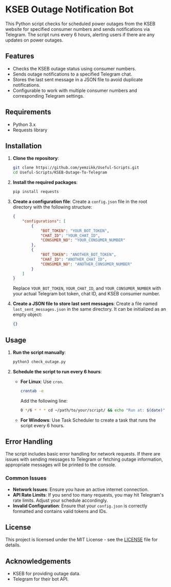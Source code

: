 
# KSEB Outage Notification Bot

This Python script checks for scheduled power outages from the KSEB website for specified consumer numbers and sends notifications via Telegram. The script runs every 6 hours, alerting users if there are any updates on power outages.

## Features

- Checks the KSEB outage status using consumer numbers.
- Sends outage notifications to a specified Telegram chat.
- Stores the last sent message in a JSON file to avoid duplicate notifications.
- Configurable to work with multiple consumer numbers and corresponding Telegram settings.

## Requirements

- Python 3.x
- Requests library

## Installation

1. **Clone the repository**:
   ```bash
   git clone https://github.com/yemzikk/Useful-Scripts.git
   cd Useful-Scripts/KSEB-Outage-To-Telegram
   ```

2. **Install the required packages**:
   ```bash
   pip install requests
   ```

3. **Create a configuration file**:
   Create a `config.json` file in the root directory with the following structure:

   ```json
   {
       "configurations": [
           {
               "BOT_TOKEN": "YOUR_BOT_TOKEN",
               "CHAT_ID": "YOUR_CHAT_ID",
               "CONSUMER_NO": "YOUR_CONSUMER_NUMBER"
           },
           {
               "BOT_TOKEN": "ANOTHER_BOT_TOKEN",
               "CHAT_ID": "ANOTHER_CHAT_ID",
               "CONSUMER_NO": "ANOTHER_CONSUMER_NUMBER"
           }
       ]
   }
   ```

   Replace `YOUR_BOT_TOKEN`, `YOUR_CHAT_ID`, and `YOUR_CONSUMER_NUMBER` with your actual Telegram bot token, chat ID, and KSEB consumer number.

4. **Create a JSON file to store last sent messages**:
   Create a file named `last_sent_messages.json` in the same directory. It can be initialized as an empty object:

   ```json
   {}
   ```

## Usage

1. **Run the script manually**:
   ```bash
   python3 check_outage.py
   ```

2. **Schedule the script to run every 6 hours**:
   - **For Linux**: Use `cron`.
     ```bash
     crontab -e
     ```
     Add the following line:
     ```bash
     0 */6 * * * cd ~/path/to/your/script/ && echo "Run at: $(date)" >> logfile.log && /usr/bin/python3 check_outage.py >> logfile.log 2>&1

     ```
   - **For Windows**: Use Task Scheduler to create a task that runs the script every 6 hours.

## Error Handling

The script includes basic error handling for network requests. If there are issues with sending messages to Telegram or fetching outage information, appropriate messages will be printed to the console.

### Common Issues
- **Network Issues**: Ensure you have an active internet connection.
- **API Rate Limits**: If you send too many requests, you may hit Telegram's rate limits. Adjust your schedule accordingly.
- **Invalid Configuration**: Ensure that your `config.json` is correctly formatted and contains valid tokens and IDs.

## License

This project is licensed under the MIT License - see the [LICENSE](LICENSE) file for details.

## Acknowledgements

- KSEB for providing outage data.
- Telegram for their bot API.
